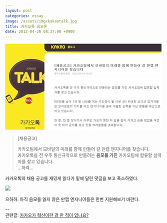 ```yaml
---
layout: post
categories: essay
image: /assets/img/kakaotalk.jpg
title: 카카오톡 음모론
date: 2012-04-26 08:37:00 +0900
---
```

![](/assets/img/kakaotalk.jpg)

>[채용공고]
>
> 카카오팀에서 모바일의 미래를 함께 만들어 갈 만렙 엔지니어를 찾습니다.  
> 카카오톡을 전 우주 통신규약으로 만들려는 **음모를 가진** 카카오팀에 합류할 실력자를 찾고 있습니다.  
> ...하략...

카카오톡의 채용 공고를 재밌게 읽다가 밑에 달린 댓글을 보고 폭소하였다.

![](https://t1.daumcdn.net/cfile/tistory/14177B4B4F9887F820)

으하하. 아직 음모를 잃지 않은 만랩 엔지니어들은 한번 지원해보기 바란다.

--  
관련글: [카카오가 혁신이란 걸 한 적이 있나요?](https://brunch.co.kr/@buildingking/76)
